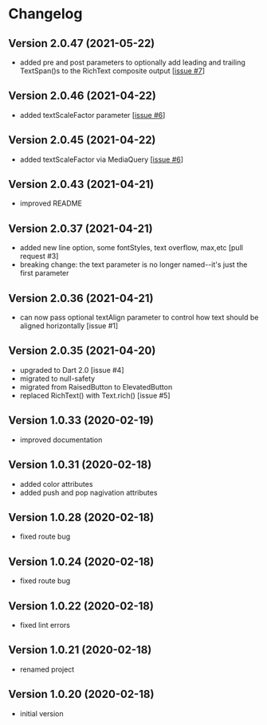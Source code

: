 # Changelog



## Version 2.0.47 (2021-05-22)

- added pre and post parameters to optionally add leading and trailing TextSpan()s to the RichText composite output \[[issue #7](https://github.com/remoteportal/simple_rich_text/issues/7)\]




## Version 2.0.46 (2021-04-22)

- added textScaleFactor parameter \[[issue #6](https://github.com/remoteportal/simple_rich_text/issues/6)\]



## Version 2.0.45 (2021-04-22)

- added textScaleFactor via MediaQuery \[[issue #6](https://github.com/remoteportal/simple_rich_text/issues/6)\]




## Version 2.0.43 (2021-04-21)

- improved README



## Version 2.0.37 (2021-04-21)

- added new line option, some fontStyles, text overflow, max,etc  [pull request #3]
- breaking change: the text parameter is no longer named--it's just the first parameter




## Version 2.0.36 (2021-04-21)

- can now pass optional textAlign parameter to control how text should be aligned horizontally [issue #1]



## Version 2.0.35 (2021-04-20)

- upgraded to Dart 2.0 [issue #4]
- migrated to null-safety
- migrated from RaisedButton to ElevatedButton
- replaced RichText() with Text.rich() [issue #5]



## Version 1.0.33 (2020-02-19)

- improved documentation



## Version 1.0.31 (2020-02-18)

- added color attributes
- added push and pop nagivation attributes



## Version 1.0.28 (2020-02-18)

- fixed route bug



## Version 1.0.24 (2020-02-18)

- fixed route bug



## Version 1.0.22 (2020-02-18)

- fixed lint errors



## Version 1.0.21 (2020-02-18)

- renamed project



## Version 1.0.20 (2020-02-18)

- initial version